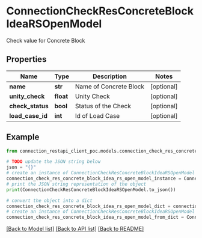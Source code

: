 # ConnectionCheckResConcreteBlockIdeaRSOpenModel

Check value for Concrete Block

## Properties

Name | Type | Description | Notes
------------ | ------------- | ------------- | -------------
**name** | **str** | Name of Concrete Block | [optional] 
**unity_check** | **float** | Unity Check | [optional] 
**check_status** | **bool** | Status of the Check | [optional] 
**load_case_id** | **int** | Id of Load Case | [optional] 

## Example

```python
from connection_restapi_client_poc.models.connection_check_res_concrete_block_idea_rs_open_model import ConnectionCheckResConcreteBlockIdeaRSOpenModel

# TODO update the JSON string below
json = "{}"
# create an instance of ConnectionCheckResConcreteBlockIdeaRSOpenModel from a JSON string
connection_check_res_concrete_block_idea_rs_open_model_instance = ConnectionCheckResConcreteBlockIdeaRSOpenModel.from_json(json)
# print the JSON string representation of the object
print(ConnectionCheckResConcreteBlockIdeaRSOpenModel.to_json())

# convert the object into a dict
connection_check_res_concrete_block_idea_rs_open_model_dict = connection_check_res_concrete_block_idea_rs_open_model_instance.to_dict()
# create an instance of ConnectionCheckResConcreteBlockIdeaRSOpenModel from a dict
connection_check_res_concrete_block_idea_rs_open_model_from_dict = ConnectionCheckResConcreteBlockIdeaRSOpenModel.from_dict(connection_check_res_concrete_block_idea_rs_open_model_dict)
```
[[Back to Model list]](../README.md#documentation-for-models) [[Back to API list]](../README.md#documentation-for-api-endpoints) [[Back to README]](../README.md)


